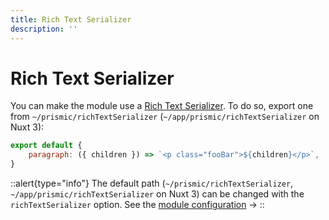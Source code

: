 ```yaml
---
title: Rich Text Serializer
description: ''
---
```


# Rich Text Serializer

You can make the module use a [Rich Text Serializer](https://prismic.io/docs/core-concepts/html-serializer?utm_campaign=devexp&utm_source=nuxt3doc&utm_medium=doc). To do so, export one from `~/prismic/richTextSerializer` (`~/app/prismic/richTextSerializer` on Nuxt 3):

```javascript [~/prismic/richTextSerializer.[jt]s]
export default {
	paragraph: ({ children }) => `<p class="fooBar">${children}</p>`,
}
```

::alert{type="info"}
The default path (`~/prismic/richTextSerializer`, `~/app/prismic/richTextSerializer` on Nuxt 3) can be changed with the `richTextSerializer` option. See the [module configuration](/configuration#richtextserializer) ->
::
